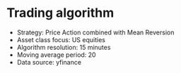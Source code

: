 # Trading algorithm

- Strategy: Price Action combined with Mean Reversion
- Asset class focus: US equities
- Algorithm resolution: 15 minutes
- Moving average period: 20
- Data source: yfinance
